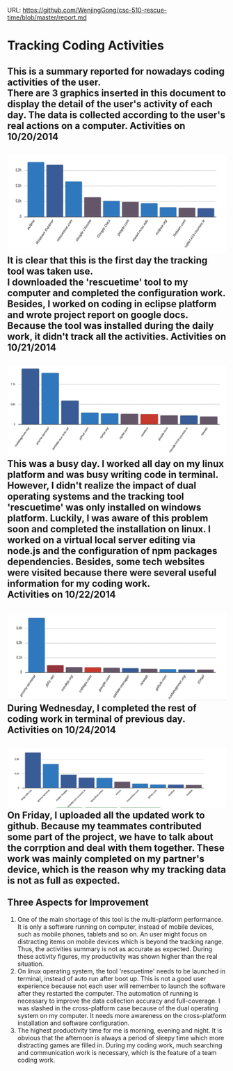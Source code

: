 URL: https://github.com/WenjingGong/csc-510-rescue-time/blob/master/report.md

Tracking Coding Activities
=============================
This is a summary reported for nowadays coding activities of the user. <br>
There are 3 graphics inserted in this document to display the detail of the user's activity of each day. The data is collected according to the user's real actions on a computer. 
Activities on 10/20/2014
-----------------------------
![](https://github.com/WenjingGong/csc-510-rescue-time/raw/master/10-20.png)
It is clear that this is the first day the tracking tool was taken use. <br>
I downloaded the 'rescuetime' tool to my computer and completed the configuration work. Besides, I worked on coding in eclipse platform and wrote project report on google docs. Because the tool was installed during the daily work, it didn't track all the activities.
Activities on 10/21/2014
-----------------------------
![](https://github.com/WenjingGong/csc-510-rescue-time/raw/master/10-21.png)
This was a busy day. I worked all day on my linux platform and was busy writing code in terminal. However, I didn't realize the impact of dual operating systems and the tracking tool 'rescuetime' was only installed on windows platform. Luckily, I was aware of this problem soon and completed the installation on linux. I worked on a virtual local server editing via node.js and the configuration of npm packages dependencies. Besides, some tech websites were visited because there were several useful information for my coding work. <br>
Activities on 10/22/2014
----------------------------
![](https://github.com/WenjingGong/csc-510-rescue-time/raw/master/10-22.png)
During Wednesday, I completed the rest of coding work in terminal of previous day. <br>
Activities on 10/24/2014
----------------------------
![](https://github.com/WenjingGong/csc-510-rescue-time/raw/master/10-24.png)
On Friday, I uploaded all the updated work to github. Because my teammates contributed some part of the project, we have to talk about the corrption and deal with them together. These work was mainly completed on my partner's device, which is the reason why my tracking data is not as full as expected. <br>
<br>
Three Aspects for Improvement
---------------------------
1. One of the main shortage of this tool is the multi-platform performance. It is only a software running on computer, instead of mobile devices, such as mobile phones, tablets and so on. An user might focus on distracting items on mobile devices which is beyond the tracking range. Thus, the activities summary is not as accurate as expected. During these activity figures, my productivity was shown higher than the real situation. <br> 
2. On linux operating system, the tool 'rescuetime' needs to be launched in terminal, instead of auto run after boot up. This is not a good user experience because not each user will remember to launch the software after they restarted the computer. The automation of running is necessary to improve the data collection accuracy and full-coverage. I was slashed in the cross-platform case because of the dual operating system on my computer. It needs more awareness on the cross-platform installation and software configuration. <br>
3. The highest productivity time for me is morning, evening and night. It is obvious that the afternoon is always a period of sleepy time which more distracting games are filled in. During my coding work, much searching and communication work is necessary, which is the feature of a team coding work. <br>
